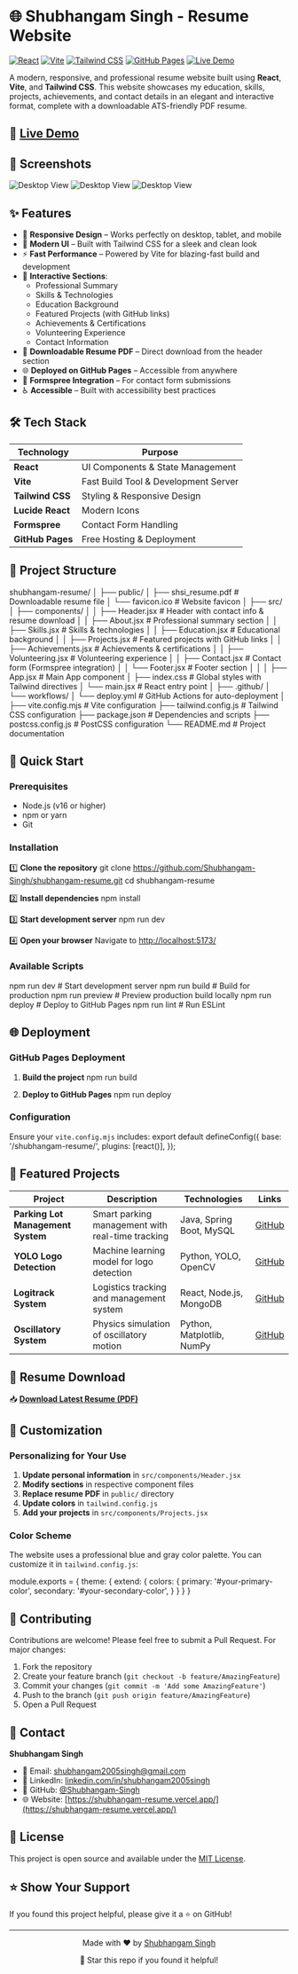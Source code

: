 # 🌐 Shubhangam Singh - Resume Website

[![React](https://img.shields.io/badge/React-18.x-61DAFB?style=flat-square&logo=react&logoColor=white)](https://reactjs.org/)
[![Vite](https://img.shields.io/badge/Vite-5.x-646CFF?style=flat-square&logo=vite&logoColor=white)](https://vitejs.dev/)
[![Tailwind CSS](https://img.shields.io/badge/Tailwind_CSS-3.x-38B2AC?style=flat-square&logo=tailwind-css&logoColor=white)](https://tailwindcss.com/)
[![GitHub Pages](https://img.shields.io/badge/Deployed%20on-GitHub%20Pages-222222?style=flat-square&logo=github&logoColor=white)](https://pages.github.com/)
[![Live Demo](https://img.shields.io/badge/Live-Demo-success?style=flat-square&logo=web&logoColor=white)](https://shubhangam-resume.vercel.app/)

A modern, responsive, and professional resume website built using **React**, **Vite**, and **Tailwind CSS**. This website showcases my education, skills, projects, achievements, and contact details in an elegant and interactive format, complete with a downloadable ATS-friendly PDF resume.

## 🚀 [Live Demo](https://shubhangam-resume.vercel.app/)

## 📱 Screenshots
![Desktop View](https://github.com/user-attachments/assets/2a8e2e24-d196-43e8-a089-deba79829d05)
![Desktop View](https://github.com/user-attachments/assets/1d48061e-ec93-49d8-a4f7-9263a668290a)
![Desktop View](https://github.com/user-attachments/assets/0b1f8abb-60be-4f78-b238-a2e8ab5670d9)

## ✨ Features

- 📱 **Responsive Design** – Works perfectly on desktop, tablet, and mobile
- 🎨 **Modern UI** – Built with Tailwind CSS for a sleek and clean look
- ⚡ **Fast Performance** – Powered by Vite for blazing-fast build and development
- 🔧 **Interactive Sections**:
  - Professional Summary
  - Skills & Technologies
  - Education Background
  - Featured Projects (with GitHub links)
  - Achievements & Certifications
  - Volunteering Experience
  - Contact Information
- 📄 **Downloadable Resume PDF** – Direct download from the header section
- 🌐 **Deployed on GitHub Pages** – Accessible from anywhere
- 📧 **Formspree Integration** – For contact form submissions
- ♿ **Accessible** – Built with accessibility best practices

## 🛠️ Tech Stack

| Technology | Purpose |
|------------|---------|
| **React** | UI Components & State Management |
| **Vite** | Fast Build Tool & Development Server |
| **Tailwind CSS** | Styling & Responsive Design |
| **Lucide React** | Modern Icons |
| **Formspree** | Contact Form Handling |
| **GitHub Pages** | Free Hosting & Deployment |

## 📂 Project Structure

shubhangam-resume/
│
├── public/
│ ├── shsi_resume.pdf # Downloadable resume file
│ └── favicon.ico # Website favicon
│
├── src/
│ ├── components/
│ │ ├── Header.jsx # Header with contact info & resume download
│ │ ├── About.jsx # Professional summary section
│ │ ├── Skills.jsx # Skills & technologies
│ │ ├── Education.jsx # Educational background
│ │ ├── Projects.jsx # Featured projects with GitHub links
│ │ ├── Achievements.jsx # Achievements & certifications
│ │ ├── Volunteering.jsx # Volunteering experience
│ │ ├── Contact.jsx # Contact form (Formspree integration)
│ │ └── Footer.jsx # Footer section
│ │
│ ├── App.jsx # Main App component
│ ├── index.css # Global styles with Tailwind directives
│ └── main.jsx # React entry point
│
├── .github/
│ └── workflows/
│ └── deploy.yml # GitHub Actions for auto-deployment
│
├── vite.config.mjs # Vite configuration
├── tailwind.config.js # Tailwind CSS configuration
├── package.json # Dependencies and scripts
├── postcss.config.js # PostCSS configuration
└── README.md # Project documentation


## 🚀 Quick Start

### Prerequisites

- Node.js (v16 or higher)
- npm or yarn
- Git

### Installation

1️⃣ **Clone the repository**
git clone https://github.com/Shubhangam-Singh/shubhangam-resume.git
cd shubhangam-resume


2️⃣ **Install dependencies**
npm install


3️⃣ **Start development server**
npm run dev


4️⃣ **Open your browser**
Navigate to [http://localhost:5173/](http://localhost:5173/)

### Available Scripts

npm run dev # Start development server
npm run build # Build for production
npm run preview # Preview production build locally
npm run deploy # Deploy to GitHub Pages
npm run lint # Run ESLint


## 🌐 Deployment

### GitHub Pages Deployment

1. **Build the project**
npm run build


2. **Deploy to GitHub Pages**
npm run deploy


### Configuration

Ensure your `vite.config.mjs` includes:
export default defineConfig({
base: '/shubhangam-resume/',
plugins: [react()],
});


## 💼 Featured Projects

| Project | Description | Technologies | Links |
|---------|-------------|--------------|-------|
| **Parking Lot Management System** | Smart parking management with real-time tracking | Java, Spring Boot, MySQL | [GitHub](https://github.com/Shubhangam-Singh/Parking-Lot-Management-Project) |
| **YOLO Logo Detection** | Machine learning model for logo detection | Python, YOLO, OpenCV | [GitHub](https://github.com/Shubhangam-Singh/Yolo_Logo_Detection) |
| **Logitrack System** | Logistics tracking and management system | React, Node.js, MongoDB | [GitHub](https://github.com/Shubhangam-Singh/logitrack-system) |
| **Oscillatory System** | Physics simulation of oscillatory motion | Python, Matplotlib, NumPy | [GitHub](https://github.com/Shubhangam-Singh/Oscillatory-System) |

## 📄 Resume Download

📥 **[Download Latest Resume (PDF)](https://shubhangam-singh.github.io/shubhangam-resume/shsi_resume.pdf)**


## 🎨 Customization

### Personalizing for Your Use

1. **Update personal information** in `src/components/Header.jsx`
2. **Modify sections** in respective component files
3. **Replace resume PDF** in `public/` directory
4. **Update colors** in `tailwind.config.js`
5. **Add your projects** in `src/components/Projects.jsx`

### Color Scheme

The website uses a professional blue and gray color palette. You can customize it in `tailwind.config.js`:

module.exports = {
theme: {
extend: {
colors: {
primary: '#your-primary-color',
secondary: '#your-secondary-color',
}
}
}
}


## 🤝 Contributing

Contributions are welcome! Please feel free to submit a Pull Request. For major changes:

1. Fork the repository
2. Create your feature branch (`git checkout -b feature/AmazingFeature`)
3. Commit your changes (`git commit -m 'Add some AmazingFeature'`)
4. Push to the branch (`git push origin feature/AmazingFeature`)
5. Open a Pull Request

## 📱 Contact

**Shubhangam Singh**

- 📧 Email: [shubhangam2005singh@gmail.com](mailto:shubhangam2005singh@gmail.com)
- 💼 LinkedIn: [linkedin.com/in/shubhangam2005singh](https://www.linkedin.com/in/shubhangam2005singh/)
- 🐙 GitHub: [@Shubhangam-Singh](https://github.com/Shubhangam-Singh)
- 🌐 Website: [https://shubhangam-resume.vercel.app/](https://shubhangam-resume.vercel.app/)

## 📄 License

This project is open source and available under the [MIT License](LICENSE).

## ⭐ Show Your Support

If you found this project helpful, please give it a ⭐ on GitHub!

---

<div align="center">
  <p>Made with ❤️ by <a href="https://github.com/Shubhangam-Singh">Shubhangam Singh</a></p>
  <p>🌟 Star this repo if you found it helpful!</p>
</div>
